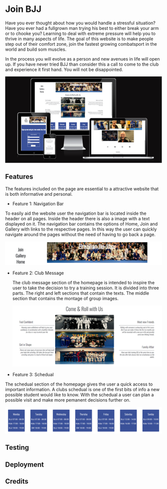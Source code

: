 # Join BJJ

Have you ever thought about how you would handle a stressful situation? Have you ever had a fullgrown man trying his best to either break your arm or to chooke you? Learning to deal with extreme pressure will help you to thrive in many aspects of life. The goal of this website is to make people step out of their comfort zone, join the fastest growing combatsport in the world and build som muscles. 

In the process you will evolve as a person and new avenues in life will open up. If you have never tried BJJ than consider this a call to come to the club and experience it first hand. You will not be disappointed. 


  <img src="assets/images/responsive-pic.png" alt="a image of the sites pages on different sizes">

## Features

The features included on the page are essential to a attractive website that is both informative and personal. 

- Feature 1: Navigation Bar

To easily aid the website user the navigation bar is located inside the header on all pages. Inside the header there is also a image with a text displayed on it. The navigation bar contains the options of Home, Join and Gallery with links to the respective pages. In this way the user can quickly navigate around the pages without the need of having to go back a page.  


 <img src="assets/images/screenshot-header.png" alt="a image of the header">




- Feature 2: Club Message
  
  The club message section of the homepage is intended to inspire the user to take the decision to try a training session. It is divided into three parts. The right and left sections that contain the texts. The middle section that contains the montage of group images. 

  <img src="assets/images/screenshot-club-message.png" alt="a image of the club-message section">


- Feature 3: Schedual

The schedual section of the homepage gives the user a quick access to important information. A clubs schedual is one of the first bits of info a new possible student would like to know. With the schedual a user can plan a possible visit and make more pemanent decisions further on.


 <img src="assets/images/screenshot-schedual.png" alt="a image of the schedual section">

## Testing



## Deployment


## Credits



